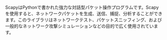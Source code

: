 ScapyはPythonで書かれた強力な対話型パケット操作プログラムです。Scapyを使用すると、ネットワークパケットを生成、送信、捕捉、分析することができます。このライブラリはネットワークテスト、パケットスニッフィング、および一般的なネットワーク攻撃シミュレーションなどの目的で広く使用されています。
